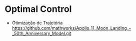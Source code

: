 # Optimal Control
- Otimização de Trajetória
https://github.com/mathworks/Apollo_11_Moon_Landing_-_50th_Anniversary_Model.git
